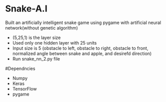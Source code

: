 # Snake-A.I
Built an artificially intelligent snake game using pygame with artificial neural network(without genetic algorithm)
- (5,25,1) is the layer size
- Used only one hidden layer with 25 units 
- Input size is 5 (obstacle to left, obstacle to right, obstacle to front, normalized angle between snake and apple, and desirefd direction)
- Run snake_nn_2.py file

#Dependncies
- Numpy 
- Keras
- TensorFlow
- pygame
